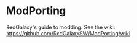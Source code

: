# ModPorting
RedGalaxy's guide to modding. See the wiki: https://github.com/RedGalaxySW/ModPorting/wiki.
